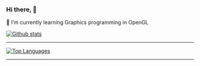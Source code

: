 ### Hi there, 👋

🌱 I’m currently learning Graphics programming in OpenGL

[![Github stats](https://github-readme-stats.vercel.app/api?username=PhaleOmkar&count_private=true&theme=radical)](https://github.com/PhaleOmkar)

---

[![Top Languages](https://github-readme-stats.vercel.app/api/top-langs/?username=PhaleOmkar&layout=compact&count_private=true&theme=radical)](https://github.com/PhaleOmkar)

---

<!--
**PhaleOmkar/PhaleOmkar** is a ✨ _special_ ✨ repository because its `README.md` (this file) appears on your GitHub profile.

Here are some ideas to get you started:

- 🔭 I’m currently working on ...
- 🌱 I’m currently learning ...
- 👯 I’m looking to collaborate on ...
- 🤔 I’m looking for help with ...
- 💬 Ask me about ...
- 📫 How to reach me: ...
- 😄 Pronouns: ...
- ⚡ Fun fact: ...
-->
